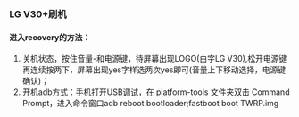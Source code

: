 ### LG V30+刷机
#### 进入recovery的方法：
1. 关机状态，按住音量-和电源键，待屏幕出现LOGO(白字LG V30),松开电源键再连续按两下，屏幕出现yes字样选两次yes即可(音量上下移动选择，电源键确认)；
2. 开机adb方式：手机打开USB调试，在 platform-tools 文件夹双击 Command Prompt，进入命令窗口adb reboot bootloader;fastboot boot TWRP.img
